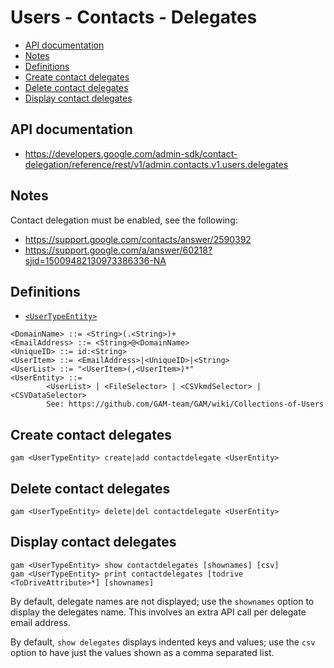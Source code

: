 # Users - Contacts - Delegates
- [API documentation](#api-documentation)
- [Notes](#notes)
- [Definitions](#definitions)
- [Create contact delegates](#create-contact-delegates)
- [Delete contact delegates](#delete-contact-delegates)
- [Display contact delegates](#display-contact-delegates)

## API documentation
* https://developers.google.com/admin-sdk/contact-delegation/reference/rest/v1/admin.contacts.v1.users.delegates

## Notes
Contact delegation must be enabled, see the following:

* https://support.google.com/contacts/answer/2590392
* https://support.google.com/a/answer/60218?sjid=15009482130973386336-NA

## Definitions
* [`<UserTypeEntity>`](Collections-of-Users)

```
<DomainName> ::= <String>(.<String>)+
<EmailAddress> ::= <String>@<DomainName>
<UniqueID> ::= id:<String>
<UserItem> ::= <EmailAddress>|<UniqueID>|<String>
<UserList> ::= "<UserItem>(,<UserItem>)*"
<UserEntity> ::=
        <UserList> | <FileSelector> | <CSVkmdSelector> | <CSVDataSelector>
        See: https://github.com/GAM-team/GAM/wiki/Collections-of-Users
```
## Create contact delegates
```
gam <UserTypeEntity> create|add contactdelegate <UserEntity>
```
## Delete contact delegates
```
gam <UserTypeEntity> delete|del contactdelegate <UserEntity>
```
## Display contact delegates
```
gam <UserTypeEntity> show contactdelegates [shownames] [csv]
gam <UserTypeEntity> print contactdelegates [todrive <ToDriveAttribute>*] [shownames]
```
By default, delegate names are not displayed; use the `shownames` option to display the delegates name.
This involves an extra API call per delegate email address.

By default, `show delegates` displays indented keys and values; use the `csv` option to have just the values
shown as a comma separated list.
